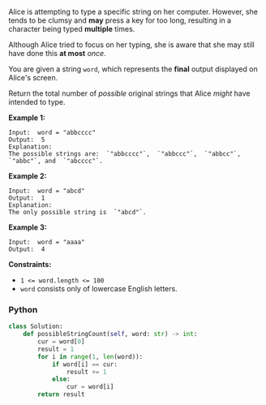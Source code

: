 Alice is attempting to type a specific string on her computer. However, she tends to be clumsy and  **may**  press a key
for too long, resulting in a character being typed  **multiple**  times.

Although Alice tried to focus on her typing, she is aware that she may still have done this  **at most**  _once_.

You are given a string  `word`, which represents the  **final**  output displayed on Alice's screen.

Return the total number of  _possible_  original strings that Alice  _might_  have intended to type.

**Example 1:**

```
Input:  word = "abbcccc"
Output:  5
Explanation:
The possible strings are:  `"abbcccc"`,  `"abbccc"`,  `"abbcc"`,  `"abbc"`, and  `"abcccc"`.
```

**Example 2:**

```
Input:  word = "abcd"
Output:  1
Explanation:
The only possible string is  `"abcd"`.
```

**Example 3:**

```
Input:  word = "aaaa"
Output:  4
```

**Constraints:**

- `1 <= word.length <= 100`
- `word`  consists only of lowercase English letters.

### Python

```python
class Solution:
    def possibleStringCount(self, word: str) -> int:
        cur = word[0]
        result = 1
        for i in range(1, len(word)):
            if word[i] == cur:
                result += 1
            else:
                cur = word[i]
        return result
```